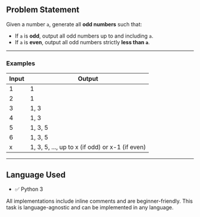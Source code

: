 
## Problem Statement

Given a number `a`, generate all **odd numbers** such that:
- If `a` is **odd**, output all odd numbers up to and including `a`.
- If `a` is **even**, output all odd numbers strictly **less than `a`**.

---

### Examples

| Input | Output             |
|-------|--------------------|
| 1     | 1                  |
| 2     | 1                  |
| 3     | 1, 3               |
| 4     | 1, 3               |
| 5     | 1, 3, 5            |
| 6     | 1, 3, 5            |
| x     | 1, 3, 5, ..., up to x (if odd) or x-1 (if even) |

---

## Language Used

- ✅ Python 3

All implementations include inline comments and are beginner-friendly. This task is language-agnostic and can be implemented in any language.

